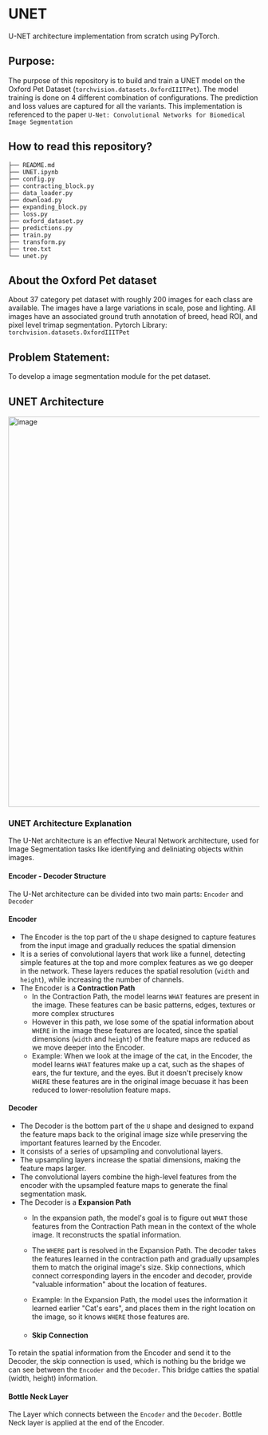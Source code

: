 # UNET

U-NET architecture implementation from scratch using PyTorch. 

## Purpose:

The purpose of this repository is to build and train a UNET model on the Oxford Pet Dataset (`torchvision.datasets.OxfordIIITPet`). The model training is done on 4 different combination of configurations. The prediction and loss values are captured for all the variants. This implementation is referenced to the paper `U-Net: Convolutional Networks for Biomedical Image Segmentation`

## How to read this repository?

```
├── README.md
├── UNET.ipynb
├── config.py
├── contracting_block.py
├── data_loader.py
├── download.py
├── expanding_block.py
├── loss.py
├── oxford_dataset.py
├── predictions.py
├── train.py
├── transform.py
├── tree.txt
└── unet.py
```

## About the Oxford Pet dataset

About 37 category pet dataset with roughly 200 images for each class are available. The images have a large variations in scale, pose and lighting. All images have an associated ground truth annotation of breed, head ROI, and pixel level trimap segmentation. Pytorch Library: `torchvision.datasets.OxfordIIITPet`

## Problem Statement:

To develop a image segmentation module for the pet dataset.

## UNET Architecture

<img width="781" alt="image" src="https://github.com/bala1802/UNET_OxfordPetData/assets/22103095/5578afd6-9628-4b00-b91f-c3d5e7d5dc25">

### UNET Architecture Explanation
The U-Net architecture is an effective Neural Network architecture, used for Image Segmentation tasks like identifying and deliniating objects within images.

#### Encoder - Decoder Structure
The U-Net architecture can be divided into two main parts: `Encoder` and `Decoder` 

#### Encoder
- The Encoder is the top part of the `U` shape designed to capture features from the input image and gradually reduces the spatial dimension
- It is a series of convolutional layers that work like a funnel, detecting simple features at the top and more complex features as we go deeper in the network. These layers reduces the spatial resolution (`width` and `height`), while increasing the number of channels.
- The Encoder is a **Contraction Path**
    - In the Contraction Path, the model learns `WHAT` features are present in the image. These features can be basic patterns, edges, textures or more complex structures
    - However in this path, we lose some of the spatial information about `WHERE` in the image these features are located, since the spatial dimensions (`width` and `height`) of the feature maps are reduced as we move deeper into the Encoder.
    - Example: When we look at the image of the cat, in the Encoder, the model learns `WHAT` features make up a cat, such as the shapes of ears, the fur texture, and the eyes. But it doesn't precisely know `WHERE` these features are in the original image becuase it has been reduced to lower-resolution feature maps.

#### Decoder
- The Decoder is the bottom part of the `U` shape and designed to expand the feature maps back to the original image size while preserving the important features learned by the Encoder.
- It consists of a series of upsampling and convolutional layers.
- The upsampling layers increase the spatial dimensions, making the feature maps larger.
- The convolutional layers combine the high-level features from the encoder with the upsampled feature maps to generate the final segmentation mask.
- The Decoder is a **Expansion Path**
    - In the expansion path, the model's goal is to figure out `WHAT` those features from the Contraction Path mean in the context of the whole image. It reconstructs the spatial information.
    - The `WHERE` part is resolved in the Expansion Path. The decoder takes the features learned in the contraction path and gradually upsamples them to match the original image's size. Skip connections, which connect corresponding layers in the encoder and decoder, provide "valuable information" about the location of features.
    - Example: In the Expansion Path, the model uses the information it learned earlier "Cat's ears", and places them in the right location on the image, so it knows `WHERE` those features are.
 
    - #### Skip Connection

To retain the spatial information from the Encoder and send it to the Decoder, the skip connection is used, which is nothing bu the bridge we can see between the `Encoder` and the `Decoder`. This bridge catties the spatial (width, height) information.

#### Bottle Neck Layer

The Layer which connects between the `Encoder` and the `Decoder`. Bottle Neck layer is applied at the end of the Encoder.







